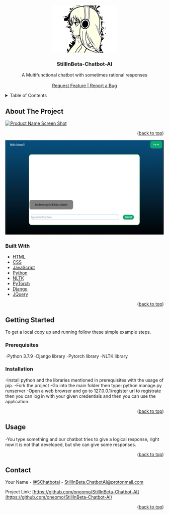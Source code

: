 <div id="top"></div>

<!-- PROJECT LOGO -->
<br />
<div align="center">
  <a href="https://github.com/github_username/repo_name">
    <img src="media/transparent.png" alt="Logo" width="210" height="150">
  </a>

<h3 align="center">StillInBeta-Chatbot-AI</h3>

  <p align="center">
    A Multifunctional chatbot with sometimes rational responses<br/><br/>
    <a href="https://github.com/oneomo/StillInBeta-Chatbot-AI/issues">Request Feature | Report a Bug</a>
  </p>
</div>



<!-- TABLE OF CONTENTS -->
<details>
  <summary>Table of Contents</summary>
  <ol>
    <li>
      <a href="#about-the-project">About The Project</a>
      <ul>
        <li><img src="media/projekt.png" alt="Projekt kép" width="600" height="300"></li>
        <li><a href="#built-with">Built With</a></li>
        <li><a href="#built-with">Django</a></li>
        <li><a href="#built-with">Python</a></li>
        <li><a href="#built-with">Javascript</a></li>
        <li><a href="#built-with">HTML,CSS</a></li>
      </ul>
    </li>
    <li>
      <a href="#getting-started">Getting Started</a>
      <ul>
        <li><a href="#prerequisites">Prerequisites</a></li>
        <li><a href="#installation">Installation</a></li>
      </ul>
    </li>
    <li><a href="#usage">Usage</a></li>    
    <li><a href="#contact">Contact</a></li>
  </ol>
</details>



<!-- ABOUT THE PROJECT -->
## About The Project

[![Product Name Screen Shot][product-screenshot]](https://example.com)

<p align="right">(<a href="#top">back to top</a>)</p>

<img src="media/projekt.png" alt="Projekt kép" width="600" height="300">


### Built With

* [HTML](https://html.spec.whatwg.org/multipage/)
* [CSS](https://hu.wikipedia.org/wiki/Cascading_Style_Sheets)
* [JavaScript](https://www.javascript.com/)
* [Python](https://www.python.org/)
* [NLTK](https://www.nltk.org/)
* [PyTorch](https://pytorch.org/)
* [Django](https://www.djangoproject.com/)
* [JQuery](https://jquery.com)

<p align="right">(<a href="#top">back to top</a>)</p>



<!-- GETTING STARTED -->
## Getting Started
To get a local copy up and running follow these simple example steps.

### Prerequisites
-Python 3.7.9
-Django library
-Pytorch library
-NLTK library
### Installation
-Install python and the libraries mentioned in prerequisites with the usage of pip.
-Fork the project
-Go into the main folder then type: python manage.py runserver
-Open a web browser and go to 127.0.0.1/register url to registrate then you can log in with your given credentials and then you can use the application.
 
<p align="right">(<a href="#top">back to top</a>)</p>



<!-- USAGE EXAMPLES -->
## Usage
-You type something and our chatbot tries to give a logical response, right now it is not that developed, but she can give some responses.
 

<p align="right">(<a href="#top">back to top</a>)</p>

<!-- CONTACT -->
## Contact

Your Name - [@SChatbotai](https://twitter.com/SChatbotai) - StillInBeta.ChatbotAI@protonmail.com

Project Link: [https://github.com/oneomo/StillInBeta-Chatbot-AI](https://github.com/oneomo/StillInBeta-Chatbot-AI)

<p align="right">(<a href="#top">back to top</a>)</p>

<!-- MARKDOWN LINKS & IMAGES -->
<!-- https://www.markdownguide.org/basic-syntax/#reference-style-links -->
[contributors-shield]: https://img.shields.io/github/contributors/github_username/repo_name.svg?style=for-the-badge
[contributors-url]: https://github.com/github_username/repo_name/graphs/contributors
[forks-shield]: https://img.shields.io/github/forks/github_username/repo_name.svg?style=for-the-badge
[forks-url]: https://github.com/github_username/repo_name/network/members
[stars-shield]: https://img.shields.io/github/stars/github_username/repo_name.svg?style=for-the-badge
[stars-url]: https://github.com/github_username/repo_name/stargazers
[issues-shield]: https://img.shields.io/github/issues/github_username/repo_name.svg?style=for-the-badge
[issues-url]: https://github.com/github_username/repo_name/issues
[license-shield]: https://img.shields.io/github/license/github_username/repo_name.svg?style=for-the-badge
[license-url]: https://github.com/github_username/repo_name/blob/master/LICENSE.txt
[linkedin-shield]: https://img.shields.io/badge/-LinkedIn-black.svg?style=for-the-badge&logo=linkedin&colorB=555
[linkedin-url]: https://linkedin.com/in/linkedin_username
[product-screenshot]: images/screenshot.png
